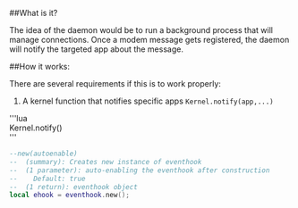 ##What is it?

The idea of the daemon would be to run a background process that will manage connections. Once a modem message gets registered, the daemon will notify the targeted app about the message.

##How it works:

There are several requirements if this is to work properly:

1. A kernel function that notifies specific apps `Kernel.notify(app,...)`

'''lua  
Kernel.notify()  
'''  

```lua
--new(autoenable)
--  (summary): Creates new instance of eventhook
--  (1 parameter): auto-enabling the eventhook after construction
--    Default: true
--  (1 return): eventhook object
local ehook = eventhook.new();
```